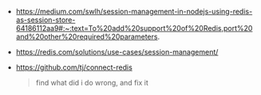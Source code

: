 

* https://medium.com/swlh/session-management-in-nodejs-using-redis-as-session-store-64186112aa9#:~:text=To%20add%20support%20of%20Redis,port%20and%20other%20required%20parameters.

* https://redis.com/solutions/use-cases/session-management/


* https://github.com/tj/connect-redis
  > find what did i do wrong, and fix it